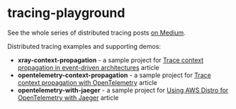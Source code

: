 # tracing-playground
See the whole series of distributed tracing posts [on Medium](https://medium.com/@dmitrykolomiets/list/musings-on-tracing-3d7bd0d2093c).

Distributed tracing examples and supporting demos:

- **xray-context-propagation** - a sample project for [Trace context propagation in event-driven architectures](https://medium.com/@dmitrykolomiets/trace-context-propagation-in-event-driven-architectures-ba9181b1b57?source=friends_link&sk=ad98d9cc52bebc6b92074d908b2eb20e) article
- **opentelemetry-context-propagation** - a sample project for [Trace context propagation with OpenTelemetry](https://medium.com/@dmitrykolomiets/b8816f2f065e?source=friends_link&sk=dbed25d85d4fc29d770fe677349c9e66) article
- **opentelemetry-with-jaeger** - a sample project for [Using AWS Distro for OpenTelemetry with Jaeger](https://betterprogramming.pub/using-aws-distro-for-opentelemetry-with-jaeger-acf4df3a8e37?source=friends_link&sk=5c27f1cb04622e8644377b12779dd232) article
